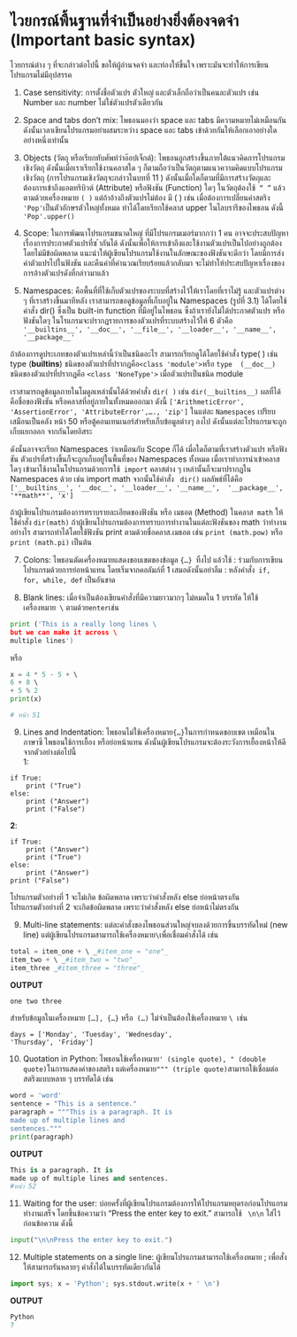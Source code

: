 ไวยกรณ์พื้นฐานที่จำเป็นอย่างยิ่งต้องจดจำ (Important basic syntax)
===
ไวยกรณ์ต่าง ๆ ที่จะกล่าวต่อไปนี้ ขอให้ผู้อ่านจดจำ และท่องให้ขึ้นใจ เพราะมันจะทำให้การเขียนโปรแกรมไม่มีอุปสรรค  

1. Case sensitivity: การตั้งชื่อตัวแปร ตัวใหญ่ และตัวเล็กถือว่าเป็นคนละตัวแปร เช่น  Number และ number ไม่ใช่ตัวแปรตัวเดียวกัน  

2. Space and tabs don’t mix: ไพธอนมองว่า space และ tabs มีความหมายไม่เหมือนกัน ดังนั้นเวลาเขียนโปรแกรมอย่าผสมระหว่าง space และ tabs เข้าด้วยกันให้เลือกเอาอย่างใดอย่างหนึ่งเท่านั้น  

3. Objects (วัตถุ หรือเรียกทับศัพท์ว่าอ๊อปเจ็กต์): ไพธอนถูกสร้างขึ้นภายใต้แนวคิดการโปรแกรมเชิงวัตถุ ดังนั้นเมื่อเราเรียกใช้งานคลาสใด ๆ ก็ตามถือว่าเป็นวัตถุตามแนวความคิดแบบโปรแกรมเชิงวัตถุ (การโปรแกรมเชิงวัตถุจะกล่าวในบทที่ 11 ) ดังนั้นเมื่อใดก็ตามที่มีการสร้างวัตถุและต้องการเข้าถึงแอตทริบิวต์ (Attribute) หรือฟังชัน (Function) ใดๆ ในวัตถุต้องใช้` “ ”` แล้วตามด้วยเครื่องหมาย `( )` แต่ถ้าอ้างถึงตัวแปรไม่ต้อง  มี ( ) เช่น เมื่อต้องการเปลี่ยนค่าสตริง `'Pop'`เป็นตัวอักษรตัวใหญ่ทั้งหมด ทำได้โดยเรียกใช้คลาส upper ในไลบรารีของไพธอน ดังนี้ `'Pop'.upper()`

4. Scope: ในการพัฒนาโปรแกรมขนาดใหญ่ ที่มีโปรแกรมเมอร์มากกว่า 1 คน อาจจะประสบปัญหาเรื่องการประกาศตัวแปรที่ซ ้ากันได้ ดังนั้นเพื่อให้การเข้าถึงและใช้งานตัวแปรเป็นไปอย่างถูกต้องโดยไม่มีข้อผิดพลาด แนะนำให้ผู้เขียนโปรแกรมใช้งานในลักษณะของฟังชันจะดีกว่า โดยมีการส่งค่าตัวแปรไปในฟังชัน และคืนค่าที่คำนวณเรียบร้อยแล้วกลับมา จะไม่ทำให้ประสบปัญหาเรื่องของการอ้างตัวแปรดังที่กล่าวมาแล้ว  

5. Namespaces: คือพื้นที่ที่ใช้เก็บตัวแปรของระบบที่สร้างไว้ให้เราโดยที่เราไม่รู้ และตัวแปรต่าง ๆ ที่เราสร้างขึ้นมาทีหลัง เราสามารถขอดูข้อมูลที่เก็บอยู่ใน Namespaces (รูปที่ 3.1)  ได้โดยใช้คำสั่ง dir() ซึ่งเป็น built-in function ที่มีอยู่ในไพธอน ซึ่งถ้าเรายังไม่ได้ประกาศตัวแปร หรือฟังชันใดๆ ในโรแกรมจะปรากฎรายการของตัวแปรที่ระบบสร้างไว้ให้ 6 ตัวคือ`  '__builtins__', '__doc__', '__file__', '__loader__', '__name__', '__package__' `

ถ้าต้องการดูประเภทของตัวแปรเหล่านี้ว่าเป็นชนิดอะไร สามารถเรียกดูได้โดยใช้คำสั่ง type( )  เช่น type (__builtins__) ชนิดของตัวแปรที่ปรากฎคือ` <class 'module'> `หรือ `type  (__doc__)` ชนิดของตัวแปรที่ปรากฎคือ `<class 'NoneType'>` เมื่อตัวแปรเป็นชนิด module 

เราสามารถดูข้อมูลภายในโมดูลเหล่านั้นได้ด้วยคำสั่ง `dir( )` เช่น `dir(__builtins__)` ผลที่ได้  คือชื่อของฟังชัน หรือคลาสที่อยู่ภายในทั้งหมดออกมา ดังนี้ `['ArithmeticError',  'AssertionError', 'AttributeError',…., 'zip']` ในแต่ละ `Namespaces` เปรียบเสมือนเป็นคลัง  หน้า 50  หรือตู้คอนเทนเนอร์สำหรับเก็บข้อมูลต่างๆ ลงไป ดังนั้นแต่ละโปรแกรมจะถูกเก็บแยกออก จากกันโดยอิสระ 

ดังนั้นอาจจะเรียก Namespaces ว่าเหมือนกับ Scope ก็ได้ เมื่อใดก็ตามที่เราสร้างตัวแปร หรือฟังชัน ตัวแปรที่สร้างขึ้นก็จะถูกเก็บอยู่ในพื้นที่ของ Namespaces  ทั้งหมด เมื่อเราทำการนำเข้าคลาสใดๆ เข้ามาใช้งานในโปรแกรมด้วยการใช้` import` คลาสต่าง ๆ เหล่านั้นก็จะมาปรากฎใน Namespaces ด้วย เช่น import math จากนั้นใช้คำสั่ง ` dir()` ผลลัพธ์ที่ได้คือ `['__builtins__', '__doc__', '__loader__', '__name__',  '__package__', '**math**', 'x'] `

ถ้าผู้เขียนโปรแกรมต้องการทราบรายละเอียดของฟังชัน หรือ เมธอต (Method) ในคลาส` math` ให้ใช้คำสั่ง `dir(math)` ถ้าผู้เขียนโปรแกรมต้องการทราบการทำงานในแต่ละฟังชันของ math ว่าทำงานอย่างไร สามารถทำได้โดยใช้ฟังชัน print  ตามด้วยชื่อคลาส.เมธอต เช่น `print (math.pow)` หรือ `print (math.pi)` เป็นต้น  

7. Colons: ไพธอนตัดเครื่องหมายแสดงขอบเขตของข้อมูล `{…} `ทิ้งไป แล้วใช้ : ร่วมกับการเขียนโปรแกรมด้วยการย่อหน้าแทน โดยเริ่มจากคอลัมภ์ที่ 1 เสมอดังนั้นอย่าลืม : หลังคำสั่ง` if, for, while, def` เป็นอันขาด  

8. Blank lines: เมื่อจำเป็นต้องเขียนคำสั่งที่มีความยาวมากๆ ไม่หมดใน 1 บรรทัด ให้ใช้เครื่องหมาย` \` ตามด้วย` enter `เช่น  
```py
print ('This is a really long lines \  
but we can make it across \  
multiple lines')  
```
หรือ  
```py
x = 4 * 5 - 5 + \  
6 + 8 \  
+ 5 % 2  
print(x)  

# หน้า 51  
```
9.  Lines and Indentation: ไพธอนไม่ใช้เครื่องหมาย` {…} `ในการกำหนดขอบเขต เหมือนในภาษาซี ไพธอนใช้การเยื้อง หรือย่อหน้าแทน ดังนั้นผู้เขียนโปรแกรมจะต้องระวังการเยื้องหน้าให้ดี จากตัวอย่างต่อไปนี้  
1:  
```
if True:  
	print ("True")  
else:  
	print ("Answer")
	print ("False")
```
**2**:  
```
if True:  
	print ("Answer")  
	print ("True")  
else:  
	print ("Answer")
print ("False")
```
โปรแกรมตัวอย่างที่ 1 จะไม่เกิด  ข้อผิดพลาด เพราะว่าคำสั่งหลัง else  ย่อหน้าตรงกัน  
โปรแกรมตัวอย่างที่ 2 จะเกิดข้อผิดพลาด  เพราะว่าคำสั่งหลัง else ย่อหน้าไม่ตรงกัน  

9. Multi-line statements: แต่ละคำสั่งของไพธอนส่วนใหญ่จบลงด้วยการขึ้นบรรทัดใหม่ (new  line) แต่ผู้เขียนโปรแกรมสามารถใช้เครื่องหมาย` \ `เพื่อเชื่อมคำสั่งได้ เช่น  
```py
total = item_one + \ _#item_one = "one"_  
item_two + \ _#item_two = "two"_  
item_three _#item_three = "three"_  
```
**OUTPUT**  
```py
one two three  
```
สำหรับข้อมูลในเครื่องหมาย `[…], {…}` หรือ` (…)` ไม่จำเป็นต้องใช้เครื่องหมาย `\ `เช่น  
```
days = ['Monday', 'Tuesday', 'Wednesday',  
'Thursday', 'Friday']  
```

10. Quotation in Python: ไพธอนใช้เครื่องหมาย` ' (single quote), " (double quote) `ในการแสดงค่าของสตริง แต่เครื่องหมาย` """ (triple quote) `สามารถใช้เชื่อมต่อสตริงแบบหลาย ๆ  บรรทัดได้ เช่น  
```py
word = 'word'  
sentence = "This is a sentence."  
paragraph = """This is a paragraph. It is  
made up of multiple lines and  
sentences."""  
print(paragraph)  
```
**OUTPUT**  
```py
This is a paragraph. It is  
made up of multiple lines and sentences.  
#หน้า 52  
```
11. Waiting for the user: บ่อยครั้งที่ผู้เขียนโปรแกรมต้องการให้โปรแกรมหยุดรอก่อนโปรแกรมทำงานเสร็จ โดยขึ้นข้อความว่า “Press the enter key to exit.” สามารถใช้ ` \n\n`  ใส่ไว้ก่อนข้อความ ดังนี้  
```py
input("\n\nPress the enter key to exit.")  
```
12. Multiple statements on a single line: ผู้เขียนโปรแกรมสามารถใช้เครื่องหมาย ; เพื่อสั่งให้สามารถรันหลายๆ คำสั่งได้ในบรรทัดเดียวกันได้  
```py
import sys; x = 'Python'; sys.stdout.write(x + ' \n')  
```
**OUTPUT**  
```py
Python  
7
```
<!--stackedit_data:
eyJoaXN0b3J5IjpbLTIxNDY1MDY5NzFdfQ==
-->